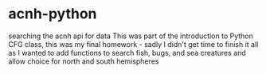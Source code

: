 # acnh-python
searching the acnh api for data
This was part of the introduction to Python CFG class, this was my final homework - sadly I didn't get time to finish it all as I wanted to add functions to search fish, bugs, and sea creatures and allow choice for north and south hemispheres

